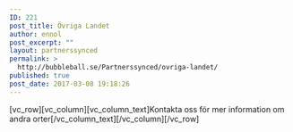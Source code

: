 ```yaml
---
ID: 221
post_title: Övriga Landet
author: ennol
post_excerpt: ""
layout: partnerssynced
permalink: >
  http://bubbleball.se/Partnerssynced/ovriga-landet/
published: true
post_date: 2017-03-08 19:18:26
---
```

[vc_row][vc_column][vc_column_text]Kontakta oss för mer information om andra orter[/vc_column_text][/vc_column][/vc_row]